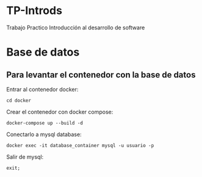 # TP-Introds
Trabajo Practico Introducción al desarrollo de software

# Base de datos
## Para levantar el contenedor con la base de datos

Entrar al contenedor docker:
```
cd docker
```
Crear el contenedor con docker compose:
```
docker-compose up --build -d
```
Conectarlo a mysql database:
```
docker exec -it database_container mysql -u usuario -p
```
Salir de mysql:
```
exit;
```